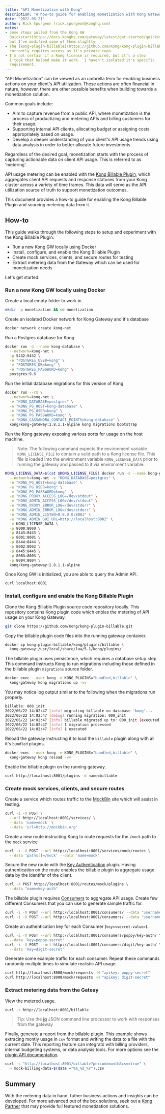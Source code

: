 ```yaml
---
title: "API Monetization with Kong"
description: "A how-to guide for enabling monetization with Kong Gateway"
date: "2022-06-21"
author: Rick Spurgeon (rick.spurgeon@konghq.com)
notes:
- Some steps pulled from the Kong GW 
  Quickstart(https://docs.konghq.com/gateway/latest/get-started/quickstart/)
  but I've modified some of them slightly 
- The [kong-plugin-billable](https://github.com/Kong/kong-plugin-billable) 
  currently requires access as it's private repo.
- I'm not certain if a Kong license is required, but it's a step 
  I took that helped make it work.  I haven't isolated it's specific 
  requirement.
---
```


"API Monetization" can be viewed as an umbrella term for enabling business 
actions on your client's API utilization. These actions are often financial 
in nature, however, there are other possible benefits when building towards a 
monetization solution.

Common goals include: 

* Aim to capture revenue from a public API, where monetization is the 
process of productizing and metering APIs and billing customers for 
their usage.
* Supporting internal API clients, allocating 
budget or assigning costs appropriately based on usage.
* Develop a deeper understanding of your client's API usage trends 
using data analysis in order to better allocate future investments.

Regardless of the desired goal, monetization starts with the process of 
capturing actionable data on client API usage. This is referred to as 
'metering'. 

API usage metering can be enabled with the 
[Kong Billable Plugin](https://github.com/Kong/kong-plugin-billable), which 
aggregates client API requests and response statuses from your Kong
cluster across a variety of time frames. This data will serve as the 
API utilization source of truth to support monetization outcomes.

This document provides a how-to guide for enabling the Kong Billable Plugin 
and sourcing metering data from it.

## How-to

This guide walks through the following steps to setup and experiment 
with the Kong Billable Plugin:
* Run a new Kong GW locally using Docker
* Install, configure, and enable the Kong Billable Plugin
* Create mock services, clients, and secure routes for testing
* Extract metering data from the Gateway which can be used for monetization 
needs 

Let's get started.

### Run a new Kong GW locally using Docker

Create a local empty folder to work in.
```sh
mkdir -p monetization && cd monetization
```

Create an isolated Docker network for Kong Gateway and it's database
```sh
docker network create kong-net
```

Run a Postgres database for Kong 
```sh
docker run -d --name kong-database \
  --network=kong-net \
  -p 5432:5432 \
  -e "POSTGRES_USER=kong" \
  -e "POSTGRES_DB=kong" \
  -e "POSTGRES_PASSWORD=kong" \
  postgres:9.6
``` 

Run the initial database migrations for this version of Kong 
```sh
docker run --rm \
  --network=kong-net \
  -e "KONG_DATABASE=postgres" \
  -e "KONG_PG_HOST=kong-database" \
  -e "KONG_PG_USER=kong" \
  -e "KONG_PG_PASSWORD=kong" \
  -e "KONG_CASSANDRA_CONTACT_POINTS=kong-database" \
  kong/kong-gateway:2.8.1.1-alpine kong migrations bootstrap
```

Run the Kong gateway exposing various ports for usage on the host machine. 

> Note: The following command expects the environment variable 
> `KONG_LICENSE_FILE` to contain a valid path to a Kong license file. 
> This file is loaded into the environment variable `KONG_LICENSE_DATA` 
> prior to running the gateway and passed to it via environment variable.
```sh
KONG_LICENSE_DATA=$(cat $KONG_LICENSE_FILE) docker run -d --name kong-gateway \
  --network=kong-net -e "KONG_DATABASE=postgres" \
  -e "KONG_PG_HOST=kong-database" \
  -e "KONG_PG_USER=kong" \
  -e "KONG_PG_PASSWORD=kong"  \
  -e "KONG_PROXY_ACCESS_LOG=/dev/stdout" \
  -e "KONG_ADMIN_ACCESS_LOG=/dev/stdout" \
  -e "KONG_PROXY_ERROR_LOG=/dev/stderr" \
  -e "KONG_ADMIN_ERROR_LOG=/dev/stderr" \
  -e "KONG_ADMIN_LISTEN=0.0.0.0:8001" \
  -e "KONG_ADMIN_GUI_URL=http://localhost:8002" \
  -e KONG_LICENSE_DATA \
  -p 8000:8000 \
  -p 8443:8443 \
  -p 8001:8001 \
  -p 8444:8444 \
  -p 8002:8002 \
  -p 8445:8445 \
  -p 8003:8003 \
  -p 8004:8004 \
  kong/kong-gateway:2.8.1.1-alpine
```

Once Kong GW is initialized, you are able to query the Admin API.
```sh
curl localhost:8001
```

### Install, configure and enable the Kong Billable Plugin

Clone the Kong Billable Plugin source code repository locally. This 
repository contains Kong plugin code which enbles the metering of 
API usage on your Kong Gateway.
```sh
git clone https://github.com/Kong/kong-plugin-billable.git
```

Copy the billable plugin code files into the running gateway container.
```sh
docker cp kong-plugin-billable/kong/plugins/billable \
  kong-gateway:/usr/local/share/lua/5.1/kong/plugins/
```

The billable plugin uses persistence, which requires a database setup step. 
This command instructs Kong to run migrations including those defined in the 
billable plugin `migrations` source folder.
```sh
docker exec --user kong -e KONG_PLUGINS="bundled,billable" \
  kong-gateway kong migrations up -vv
```

You may notice log output similar to the following when the migrations 
run properly.
```sh
billable: 000_init
2022/06/22 14:02:47 [info] migrating billable on database 'kong'...
2022/06/22 14:02:47 [debug] running migration: 000_init
2022/06/22 14:02:47 [info] billable migrated up to: 000_init (executed)
2022/06/22 14:02:47 [info] 1 migration processed
2022/06/22 14:02:47 [info] 1 executed
```

Reload the gateway instructing it to load the `billable` plugin along 
with all it's `bundled` plugins.
```sh
docker exec --user kong -e KONG_PLUGINS="bundled,billable" \
  kong-gateway kong reload -vv
```

Enable the billable plugin on the running gateway.
```sh
curl http://localhost:8001/plugins -d name=billable
```

### Create mock services, clients, and secure routes

Create a service which routes traffic to the 
[MockBin](https://mockbin.org/) site which will assist in testing. 
```sh
curl -i -X POST \
  --url http://localhost:8001/services/ \
  --data 'name=mock' \
  --data 'url=http://mockbin.org'
```

Create a new route instructing Kong to route requests for the `/mock` path 
to the `mock` service
```sh
curl -i -X POST --url http://localhost:8001/services/mock/routes \
  --data 'paths[]=/mock' --data 'name=mock'
```

Secure the new route with the 
[Key Authentication](https://docs.konghq.com/hub/kong-inc/key-auth/) plugin.
Having authentication on the route enables the billable plugin to aggregate 
usage data by the identifer of the client.
```sh
curl -X POST http://localhost:8001/routes/mock/plugins \
  --data "name=key-auth"
```

The billable plugin requires 
[Consumers](https://docs.konghq.com/gateway/latest/admin-api/#consumer-object) 
to aggregate API usage. Create few different Consumers that you can use to 
generate sample traffic for.
```sh
curl -i -X POST --url http://localhost:8001/consumers/ --data "username=digit" 
curl -i -X POST --url http://localhost:8001/consumers/ --data "username=poppy" 
```

Create an authentication key for each Consumer (`key=<secret-value>`).
```sh
curl -i -X POST --url http://localhost:8001/consumers/poppy/key-auth/ \
  --data 'key=poppy-secret'
curl -i -X POST --url http://localhost:8001/consumers/digit/key-auth/ \
  --data 'key=digit-secret'
```

Generate some example traffic for each consumer. 
Repeat these commands randomly multiple times to simulate 
realistic API usage.
```sh
curl http://localhost:8000/mock/requests -H "apikey: poppy-secret"
curl http://localhost:8000/mock/requests -H "apikey: digit-secret"
```

### Extract metering data from the Gateay

View the metered usage.
```sh
curl -s http://localhost:8001/billable
```

> Tip: Use the [jq](https://stedolan.github.io/jq/) JSON command line 
> processor to work with responses from the gateway

Finally, generate a report from the billable plugin. This example shows
extracing montly usage in `csv` format and writing the data to a file
with the current date. This reporting feature can integratd with billing
providers, internal budgeting systems, or data analysis tools. For more
options see the 
[plugin API documentation](https://github.com/Kong/kong-plugin-billable#plugin-api).
```sh
curl -s "http://localhost:8001/billable?period=month&csv=true" \
  > mock-billing-data-$(date +"%m_%d_%Y").csv
```

## Summary

With the metering data in hand, futher business actions and insights can be 
developed. For more advanced out of the box solutions, seek out a 
[Kong Partner](https://konghq.com/partners/find-a-partner) that may provide
full featured monetization solutions.


